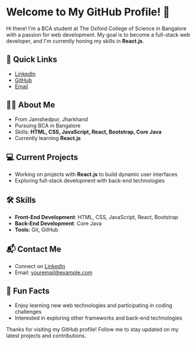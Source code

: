 # Welcome to My GitHub Profile! 👋

Hi there! I'm a BCA student at The Oxford College of Science in Bangalore with a passion for web development. My goal is to become a full-stack web developer, and I'm currently honing my skills in **React.js**.

## 🔗 Quick Links
- [LinkedIn](https://www.linkedin.com/in/sourav-garai-9b57022b6/)
- [GitHub](https://github.com/sourav755)
- [Email](garaisourav143@gmail.com)

## 🧑‍💻 About Me
- From Jamshedpur, Jharkhand
- Pursuing BCA in Bangalore
- Skills: **HTML, CSS, JavaScript, React, Bootstrap, Core Java**
- Currently learning **React.js**

## 💻 Current Projects
- Working on projects with **React.js** to build dynamic user interfaces
- Exploring full-stack development with back-end technologies

## 🛠️ Skills
- **Front-End Development**: HTML, CSS, JavaScript, React, Bootstrap
- **Back-End Development**: Core Java
- **Tools**: Git, GitHub

## 📬 Contact Me
- Connect on [LinkedIn](#)
- Email: [youremail@example.com](mailto:youremail@example.com)

## 🌟 Fun Facts
- Enjoy learning new web technologies and participating in coding challenges
- Interested in exploring other frameworks and back-end technologies

Thanks for visiting my GitHub profile! Follow me to stay updated on my latest projects and contributions.
